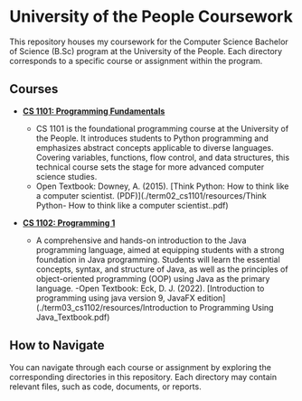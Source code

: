 # University of the People Coursework

This repository houses my coursework for the Computer Science Bachelor of Science (B.Sc) program at the University of the People. Each directory corresponds to a specific course or assignment within the program.

## Courses

- **[CS 1101: Programming Fundamentals](./tree/main/term03_cs1101/)**
  - CS 1101 is the foundational programming course at the University of the People. It introduces students to Python programming and emphasizes abstract concepts applicable to diverse languages. Covering variables, functions, flow control, and data structures, this technical course sets the stage for more advanced computer science studies.
  - Open Textbook: Downey, A. (2015). [Think Python: How to think like a computer scientist. (PDF)](./term02_cs1101/resources/Think Python- How to think like a computer scientist..pdf)

- **[CS 1102: Programming 1](./tree/main/term03_cs1102/)**
  - A comprehensive and hands-on introduction to the Java programming language, aimed at equipping students with a strong foundation in Java programming. Students will learn the essential concepts, syntax, and structure of Java, as well as the principles of object-oriented programming (OOP) using Java as the primary language.
  -Open Textbook: Eck, D. J. (2022). [Introduction to programming using java version 9, JavaFX edition](./term03_cs1102/resources/Introduction to Programming Using Java_Textbook.pdf)

## How to Navigate

You can navigate through each course or assignment by exploring the corresponding directories in this repository. Each directory may contain relevant files, such as code, documents, or reports.
